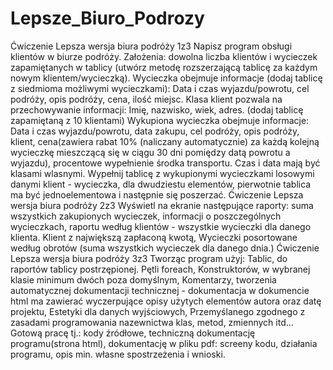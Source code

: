 # Lepsze_Biuro_Podrozy
Ćwiczenie Lepsza wersja biura podróży 1z3
Napisz program obsługi klientów w biurze podróży.
Założenia: dowolna liczba klientów i wycieczek zapamiętanych w tablicy (utwórz metodę rozszerzającą tablicę za każdym nowym klientem/wycieczką).
Wycieczka obejmuje informacje (dodaj tablicę z siedmioma możliwymi wycieczkami):
Data i czas wyjazdu/powrotu, cel podróży, opis podróży, cena, ilość miejsc.
Klasa klient pozwala na przechowywanie informacji:
Imię, nazwisko, wiek, adres. (dodaj tablicę zapamiętaną z 10 klientami)
Wykupiona wycieczka obejmuje informacje:
Data i czas wyjazdu/powrotu, data zakupu, cel podróży, opis podróży, klient, cena(zawiera rabat 10% (naliczany automatycznie) za każdą kolejną wycieczkę mieszczącą się w ciągu 30 dni pomiędzy datą powrotu a wyjazdu), procentowe wypełnienie środka transportu.
Czas i data mają być klasami wlasnymi.
Wypełnij tablicę z wykupionymi wycieczkami losowymi danymi klient - wycieczka, dla dwudziestu elementów, pierwotnie tablica ma być jednoelementowa i następnie się poszerzać.
Ćwiczenie Lepsza wersja biura podróży 2z3
Wyświetl na ekranie następujące raporty: suma wszystkich zakupionych wycieczek,
informacji o poszczególnych wycieczkach,
raportu według klientów - wszystkie wycieczki dla danego klienta.
Klient z największą zapłaconą kwotą,
Wycieczki posortowane według obrotów (suma wszystkich wycieczek dla danego dnia.)
Ćwiczenie Lepsza wersja biura podróży 3z3
Tworząc program użyj:
Tablic, do raportów tablicy postrzępionej.
Pętli foreach,
Konstruktorów, w wybranej klasie minimum dwóch poza domyślnym,
Komentarzy, tworzenia automatycznej dokumentacji technicznej - dokumentacja w dokumencie html ma zawierać wyczerpujące opisy użytych elementów autora oraz datę projektu,
Estetyki dla danych wyjściowych,
Przemyślanego zgodnego z zasadami programowania nazewnictwa klas, metod, zmiennych itd...
Gotową pracę tj.: kody źródłowe, techniczną dokumentację programu(strona html), dokumentację w pliku pdf: screeny kodu, działania programu, opis min. własne spostrzeżenia i wnioski.

